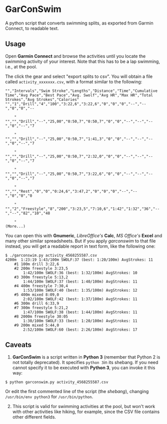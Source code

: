 # GarConSwim

A python script that converts swimming splits, as exported from Garmin Connect, to readable text.

## Usage

Open **Garmin Connect** and browse the activities until you locate the swimming activity of your interest. Note that this has to be a lap swimming, i.e., at the pool.

The click the gear and select "export splits to csv". You will obtain a file called `activity_xxxxxxx.csv`, with a format similar to the following:

```
"","Intervals","Swim Stroke","Lengths","Distance","Time","Cumulative Time","Avg Pace","Best Pace","Avg. Swolf","Avg HR","Max HR","Total Strokes","Avg Strokes","Calories"
"","1","Drill","4","100","3:22,6","3:22,6","0","0","0","--","--","0","0","--
        
    "
"","","Drill","--","25,00","0:50,7","0:50,7","0","0","--","--","--","0","--","7
        
    "
"","","Drill","--","25,00","0:50,7","1:41,3","0","0","--","--","--","0","--","7
        
    "
"","","Drill","--","25,00","0:50,7","2:32,0","0","0","--","--","--","0","--","7
        
    "
"","","Drill","--","25,00","0:50,7","3:22,6","0","0","--","--","--","0","--","7
        
    "
"","","Rest","0","0","0:24,6","3:47,2","0","0","0","--","--","0","0","0
        
    "
"","2","Freestyle","8","200","3:23,5","7:10,6","1:42","1:32","36","--","--","82","10","48
        
    "
(More...)
```
You can open this with **Gnumeric**, *LibreOffice's* **Calc**, *MS Office's* **Excel** and many other similar spreadsheets. But if you apply *garconswim* to that file instead, you will get a readable report in text form, like the following one: 

```
$ ./garconswim.py activity_4568255587.csv
4200m  1:23:19 1:43/100m SWOLF:37 (best: 1:20/100m) AvgStrokes: 11
    #1 100m drill 3:22,6
    #2 200m freestyle 3:23,5
        1:42/100m SWOLF:36 (best: 1:32/100m) AvgStrokes: 10
    #3 300m freestyle 5:13,2
        1:44/100m SWOLF:37 (best: 1:40/100m) AvgStrokes: 11
    #4 400m freestyle 7:30,4
        1:53/100m SWOLF:40 (best: 1:35/100m) AvgStrokes: 12
    #5 400m mixed 8:09,0
        2:02/100m SWOLF:42 (best: 1:37/100m) AvgStrokes: 11
    #6 300m drill 6:33,9
    #7 300m freestyle 5:21,2
        1:47/100m SWOLF:38 (best: 1:44/100m) AvgStrokes: 11
    #8 2000m freestyle 30:05
        1:30/100m SWOLF:33 (best: 1:20/100m) AvgStrokes: 11
    #9 200m mixed 5:44,0
        2:52/100m SWOLF:60 (best: 2:26/100m) AvgStrokes: 17
```

## Caveats

1. **GarConSwim** is a script written in **Python 3** (remember that Python 2 is not totally deprecated). It specifies `python 3`in its shebang. If you need cannot specify it to be executed with **Python 3**, you can invoke it this way:

```
$ python garconswim.py activity_4568255587.csv
```

Or edit the first commented line of the script (the *shebang*), changing `/usr/bin/env python3` for `/usr/bin/python`.

2. This script is valid for swimming activities at the pool, but won't work with other activities like hiking, for example, since the CSV file contains other different fields.

